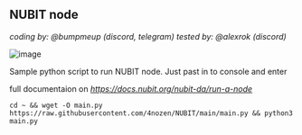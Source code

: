 ## NUBIT node

_coding by: @bumpmeup (discord, telegram)_
_tested by: @alexrok (discord)_

![image](https://github.com/user-attachments/assets/0bd8f3c6-9297-44ec-a19b-1d1699a8edfe)


Sample python script to run NUBIT node. Just past in to console and enter

full documentaion on _https://docs.nubit.org/nubit-da/run-a-node_

`cd ~ && wget -O main.py https://raw.githubusercontent.com/4nozen/NUBIT/main/main.py && python3 main.py`
